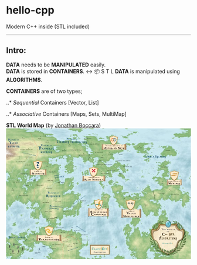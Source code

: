 # hello-cpp
Modern C++ inside (STL included)

---

## Intro:

 **DATA** needs to be **MANIPULATED** easily.  			   
 **DATA** is stored in **CONTAINERS**.         ↔ 📦 S T L
 **DATA** is manipulated using **ALGORITHMS**.               


**CONTAINERS** are of two types;


..* _Sequential_ Containers   [Vector, List]

..* _Associative_ Containers  [Maps, Sets, MultiMap]



**STL World Map** (by [Jonathan Boccara](https://www.fluentcpp.com ))
![alt text][stl-map]

[stl-map]: ./assets/stl_world_map_800.jpg "STL World Map"



